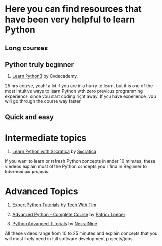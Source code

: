 # Here you can find resources that have been very helpful to learn Python


## Long courses
## Python truly beginner

1. [Learn Python3](https://www.codecademy.com/learn/learn-python-3) by Codecademy.

25 hrs course, yeah! a lot if you are in a hurry to learn, but it is one of the most intuitive ways to learn Python with zero previous programming experience, since you start coding right away. If you have experience, you will go through the course way faster. 

## Quick and easy
# Intermediate topics
1. [Learn Python with Socratica](https://www.youtube.com/watch?v=bY6m6_IIN94&list=PLi01XoE8jYohWFPpC17Z-wWhPOSuh8Er-&ab_channel=Socratica) by [Socratica](https://www.youtube.com/@Socratica)

If you want to learn or refresh Python concepts in under 10 minutes, these viedeos explain most of the Python concepts you'll find in Beginner to Intermediate projects.  

# Advanced Topics
1. [Expert Python Tutorials](https://www.youtube.com/playlist?list=PLzMcBGfZo4-kwmIcMDdXSuy_wSqtU-xDP) by [Tech With Tim](https://www.youtube.com/@TechWithTim)

2. [Advanced Python - Complete Course](https://www.youtube.com/playlist?list=PLqnslRFeH2UqLwzS0AwKDKLrpYBKzLBy2) by [Patrick Loeber](https://www.youtube.com/@patloeber)

3. [Python Advanced Tutorials](https://www.youtube.com/playlist?list=PL7yh-TELLS1FuqLSjl5bgiQIEH25VEmIc) by [NeuralNine](https://www.youtube.com/@NeuralNine)


All these videos range from 10 to 25 minutes and explain concepts that you will most likely need in full software development projects/jobs. 